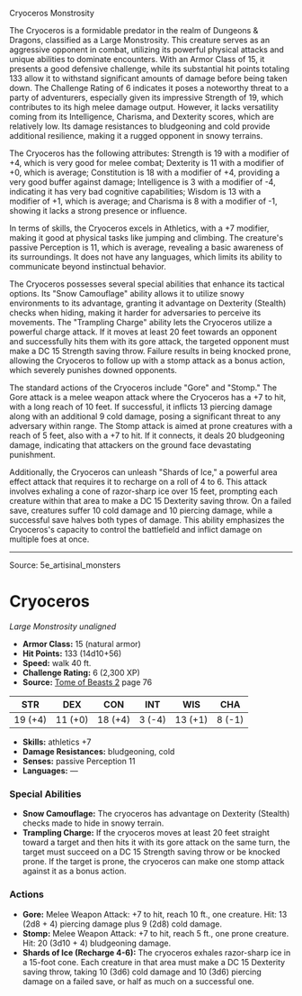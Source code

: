 <MonsterName/>Cryoceros</MonsterName>
<CreatureType/>Monstrosity</CreatureType>

<summary>The Cryoceros is a formidable predator in the realm of Dungeons & Dragons, classified as a Large Monstrosity. This creature serves as an aggressive opponent in combat, utilizing its powerful physical attacks and unique abilities to dominate encounters. With an Armor Class of 15, it presents a good defensive challenge, while its substantial hit points totaling 133 allow it to withstand significant amounts of damage before being taken down. The Challenge Rating of 6 indicates it poses a noteworthy threat to a party of adventurers, especially given its impressive Strength of 19, which contributes to its high melee damage output. However, it lacks versatility coming from its Intelligence, Charisma, and Dexterity scores, which are relatively low. Its damage resistances to bludgeoning and cold provide additional resilience, making it a rugged opponent in snowy terrains.</summary>

<detail>

The Cryoceros has the following attributes: Strength is 19 with a modifier of +4, which is very good for melee combat; Dexterity is 11 with a modifier of +0, which is average; Constitution is 18 with a modifier of +4, providing a very good buffer against damage; Intelligence is 3 with a modifier of -4, indicating it has very bad cognitive capabilities; Wisdom is 13 with a modifier of +1, which is average; and Charisma is 8 with a modifier of -1, showing it lacks a strong presence or influence. 

In terms of skills, the Cryoceros excels in Athletics, with a +7 modifier, making it good at physical tasks like jumping and climbing. The creature's passive Perception is 11, which is average, revealing a basic awareness of its surroundings. It does not have any languages, which limits its ability to communicate beyond instinctual behavior.

The Cryoceros possesses several special abilities that enhance its tactical options. Its "Snow Camouflage" ability allows it to utilize snowy environments to its advantage, granting it advantage on Dexterity (Stealth) checks when hiding, making it harder for adversaries to perceive its movements. The "Trampling Charge" ability lets the Cryoceros utilize a powerful charge attack. If it moves at least 20 feet towards an opponent and successfully hits them with its gore attack, the targeted opponent must make a DC 15 Strength saving throw. Failure results in being knocked prone, allowing the Cryoceros to follow up with a stomp attack as a bonus action, which severely punishes downed opponents.

The standard actions of the Cryoceros include "Gore" and "Stomp." The Gore attack is a melee weapon attack where the Cryoceros has a +7 to hit, with a long reach of 10 feet. If successful, it inflicts 13 piercing damage along with an additional 9 cold damage, posing a significant threat to any adversary within range. The Stomp attack is aimed at prone creatures with a reach of 5 feet, also with a +7 to hit. If it connects, it deals 20 bludgeoning damage, indicating that attackers on the ground face devastating punishment.

Additionally, the Cryoceros can unleash "Shards of Ice," a powerful area effect attack that requires it to recharge on a roll of 4 to 6. This attack involves exhaling a cone of razor-sharp ice over 15 feet, prompting each creature within that area to make a DC 15 Dexterity saving throw. On a failed save, creatures suffer 10 cold damage and 10 piercing damage, while a successful save halves both types of damage. This ability emphasizes the Cryoceros's capacity to control the battlefield and inflict damage on multiple foes at once.</detail>



---

Source: 5e_artisinal_monsters

# Cryoceros

*Large* *Monstrosity* *unaligned*

- **Armor Class:** 15 (natural armor)
- **Hit Points:** 133 (14d10+56)
- **Speed:** walk 40 ft.
- **Challenge Rating:** 6 (2,300 XP)
- **Source:** [Tome of Beasts 2](https://koboldpress.com/kpstore/product/tome-of-beasts-2-for-5th-edition) page 76

| STR | DEX | CON | INT | WIS | CHA |
| --- | --- | --- | --- | --- | --- |
| 19 (+4) | 11 (+0) | 18 (+4) | 3 (-4) | 13 (+1) | 8 (-1) |

- **Skills:** athletics +7
- **Damage Resistances:** bludgeoning, cold
- **Senses:** passive Perception 11
- **Languages:** —

### Special Abilities

- **Snow Camouflage:** The cryoceros has advantage on Dexterity (Stealth) checks made to hide in snowy terrain.
- **Trampling Charge:** If the cryoceros moves at least 20 feet straight toward a target and then hits it with its gore attack on the same turn, the target must succeed on a DC 15 Strength saving throw or be knocked prone. If the target is prone, the cryoceros can make one stomp attack against it as a bonus action.

### Actions

- **Gore:** Melee Weapon Attack: +7 to hit, reach 10 ft., one creature. Hit: 13 (2d8 + 4) piercing damage plus 9 (2d8) cold damage.
- **Stomp:** Melee Weapon Attack: +7 to hit, reach 5 ft., one prone creature. Hit: 20 (3d10 + 4) bludgeoning damage.
- **Shards of Ice (Recharge 4-6):** The cryoceros exhales razor-sharp ice in a 15-foot cone. Each creature in that area must make a DC 15 Dexterity saving throw, taking 10 (3d6) cold damage and 10 (3d6) piercing damage on a failed save, or half as much on a successful one.




